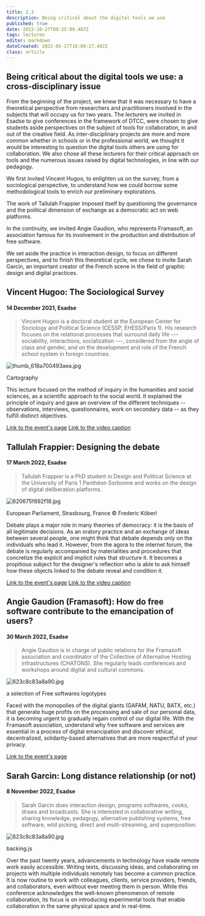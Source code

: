 ```yaml
---
title: 2.3
description: Being critical about the digital tools we use
published: true
date: 2022-10-27T09:25:09.487Z
tags: lectures
editor: markdown
dateCreated: 2022-05-17T16:09:27.402Z
class: article
---
```



## Being critical about the digital tools we use: a cross-disciplinary issue

From the beginning of the project, we knew that it was necessary to have
a theoretical perspective from researchers and practitioners involved in
the subjects that will occupy us for two years. The lecturers we invited
in Esadse to give conferences in the framework of DTCC, were chosen to
give students aside perspectives on the subject of tools for
collaboration, in and out of the creative field. As inter-disciplinary
projects are more and more common whether in schools or in the
professional world, we thought it would be interesting to question the
digital tools others are using for collaboration. We also chose all
these lecturers for their critical approach on tools and the numerous
issues raised by digital technologies, in line with our pedagogy.

We first invited Vincent Hugoo, to enlighten us on the survey, from a
sociological perspective, to understand how we could borrow some
methodological tools to enrich our preliminary explorations.

The work of Tallulah Frappier imposed itself by questioning the
governance and the political dimension of exchange as a democratic act
on web platforms.

In the continuity, we invited Angie Gaudion, who represents Framasoft,
an association famous for its involvement in the production and
distribution of free software.

We set aside the practice in interaction design, to focus on different
perspectives, and to finish this theoretical cycle, we chose to invite
Sarah Garcin, an important creator of the French scene in the field of
graphic design and digital practices.

## Vincent Hugoo: The Sociological Survey
#### 14 December 2021, Esadse

> Vincent Hugoo is a doctoral student at the European Center for Sociology
and Political Science (CESSP, EHESS/Paris 1). His research focuses on
the relational processes that surround daily life --- sociability,
interactions, socialization ---, considered from the angle of class and
gender, and on the development and role of the French school system in
foreign countries.

![thumb_618a700493aea.jpg](img/thumb_618a700493aea.jpg)
<figcaption>Cartography</figcaption>

This lecture focused on the method of inquiry in the humanities and
social sciences, as a scientific approach to the social world. It
explained the principle of inquiry and gave an overview of the different
techniques -- observations, interviews, questionnaires, work on
secondary data -- as they fulfill distinct objectives.

[Link to the event's page](https://www.citedudesign.com/fr/a/vincent-hugoo-1920)
[Link to the video caption](https://www.youtube.com/watch?v=3EUXLcRT6sw)

## Tallulah Frappier: Designing the debate
#### 17 March 2022, Esadse

> Tallulah Frappier is a PhD student in Design and Political Science at
the University of Paris 1 Panthéon Sorbonne and works on the design of
digital deliberation platforms.

![620675f892f18.jpg](img/620675f892f18.jpg)
<figcaption>European Parliament, Strasbourg, France © Frederic Köberl</figcaption>

Debate plays a major role in many theories of democracy: it is the basis
of all legitimate decisions. As an oratory practice and an exchange of
ideas between several people, one might think that debate depends only
on the individuals who lead it. However, from the agora to the internet
forum, the debate is regularly accompanied by materialities and
procedures that concretize the explicit and implicit rules that
structure it. It becomes a propitious subject for the designer\'s
reflection who is able to ask himself how these objects linked to the
debate reveal and condition it.

[Link to the event's page](https://www.citedudesign.com/fr/a/tallulah-frappier-2117)
[Link to the video caption](https://www.youtube.com/watch?v=O41GUozb8us)

## Angie Gaudion (Framasoft): How do free software contribute to the emancipation of users?
#### 30 March 2022, Esadse

> Angie Gaudion is in charge of public relations for the Framasoft
association and coordinator of the Collective of Alternative Hosting
infrastructures (CHATONS). She regularly leads conferences and workshops
around digital and cultural commons.

![623c8c83a8a90.jpg](img/623c8c83a8a90.jpg)
<figcaption>a selection of Free softwares logotypes  </figcaption>

Faced with the monopolies of the digital giants (GAFAM, NATU, BATX,
etc.) that generate huge profits on the processing and sale of our
personal data, it is becoming urgent to gradually regain control of our
digital life. With the Framasoft association, understand why free
software and services are essential in a process of digital emancipation
and discover ethical, decentralized, solidarity-based alternatives that
are more respectful of your privacy.

[Link to the event's page](https://www.citedudesign.com/fr/a/angie-gaudion-2165)

## Sarah Garcin: Long distance relationship (or not)
#### 8 November 2022, Esadse

> Sarah Garcin does interaction design, programs softwares, cooks, draws
and broadcasts. She is interested in collaborative writing, sharing
knowledge, pedagogy, alternative publishing systems, free software, wild
picking, direct and multi-streaming, and superposition.

![623c8c83a8a90.jpg](img/video2023-03-30-17h05m51s145.jpg)
<figcaption>backing.js</figcaption>

Over the past twenty years, advancements in technology have made remote
work easily accessible. Writing texts, discussing ideas, and
collaborating on projects with multiple individuals remotely has become
a common practice. It is now routine to work with colleagues, clients,
service providers, friends, and collaborators, even without ever meeting
them in person. While this conference acknowledges the well-known
phenomenon of remote collaboration, its focus is on introducing
experimental tools that enable collaboration in the same physical space
and in real-time.
